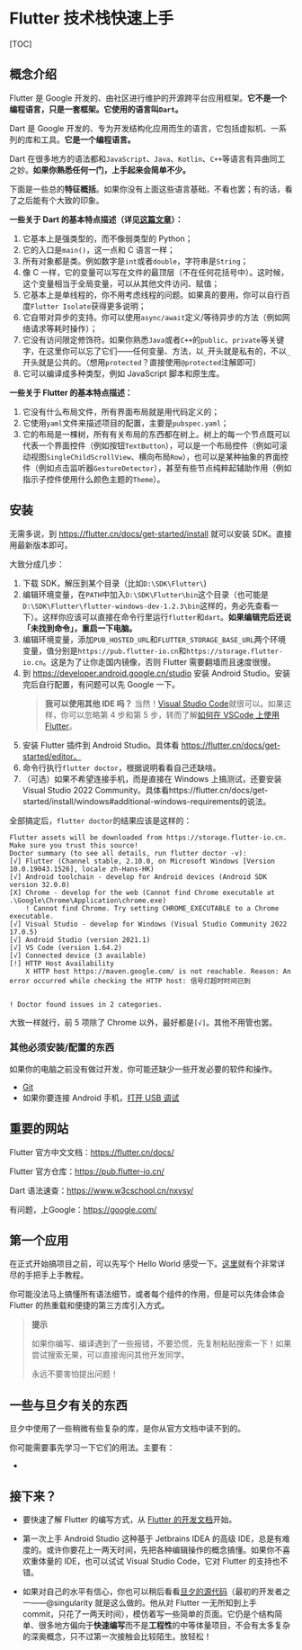 # Flutter 技术栈快速上手

[TOC]

## 概念介绍

Flutter 是 Google 开发的、由社区进行维护的开源跨平台应用框架。**它不是一个编程语言，只是一套框架。它使用的语言叫`Dart`。**

Dart 是 Google 开发的、专为开发结构化应用而生的语言，它包括虚拟机、一系列的库和工具。**它是一个编程语言。**

Dart 在很多地方的语法都和`JavaScript`、`Java`、`Kotlin`、`C++`等语言有异曲同工之妙。**如果你熟悉任何一门，上手起来会简单不少。**

下面是一些总的**特征概括**。如果你没有上面这些语言基础，不看也罢；有的话，看了之后能有个大致的印象。

**一些关于 Dart 的基本特点描述（详见[这篇文章](https://www.jianshu.com/p/8a62b1a2fd75)）：**

1. 它基本上是强类型的，而不像弱类型的 Python；
2. 它的入口是`main()`，这一点和 C 语言一样；
3. 所有对象都是类。例如数字是`int`或者`double`，字符串是`String`；
4. 像 C 一样，它的变量可以写在文件的最顶层（不在任何花括号中）。这时候，这个变量相当于全局变量，可以从其他文件访问、赋值；
5. 它基本上是单线程的，你不用考虑线程的问题。如果真的要用，你可以自行百度`Flutter Isolate`获得更多说明；
6. 它自带对异步的支持。你可以使用`async/await`定义/等待异步的方法（例如网络请求等耗时操作）；
7. 它没有访问限定修饰符。如果你熟悉`Java`或者`C++`的`public`、`private`等关键字，在这里你可以忘了它们——任何变量、方法，以`_`开头就是私有的，不以`_`开头就是公共的。（想用`protected`？直接使用`@protected`注解即可）
8. 它可以编译成多种类型，例如 JavaScript 脚本和原生库。

**一些关于 Flutter 的基本特点描述：**

1. 它没有什么布局文件，所有界面布局就是用代码定义的；
2. 它使用`yaml`文件来描述项目的配置，主要是`pubspec.yaml`；
3. 它的布局是一棵树，所有有关布局的东西都在树上。树上的每一个节点既可以代表一个界面控件（例如按钮`TextButton`），可以是一个布局控件（例如可滚动视图`SingleChildScrollView`、横向布局`Row`），也可以是某种抽象的界面控件（例如点击监听器`GestureDetector`），甚至有些节点纯粹起辅助作用（例如指示子控件使用什么颜色主题的`Theme`）。

## 安装

无需多说，到 https://flutter.cn/docs/get-started/install 就可以安装 SDK。直接用最新版本即可。

大致分成几步：

1. 下载 SDK，解压到某个目录（比如`D:\SDK\Flutter\`)
2. 编辑环境变量，在`PATH`中加入`D:\SDK\Flutter\bin`这个目录（也可能是`D:\SDK\Flutter\flutter-windows-dev-1.2.3\bin`这样的，务必先查看一下）。这样你应该可以直接在命令行里运行`flutter`和`dart`。**如果编辑完后还说「未找到命令」，重启一下电脑。**
3. 编辑环境变量，添加`PUB_HOSTED_URL`和`FLUTTER_STORAGE_BASE_URL`两个环境变量，值分别是`https://pub.flutter-io.cn`和`https://storage.flutter-io.cn`。这是为了让你走国内镜像，否则 Flutter 需要翻墙而且速度很慢。
4. 到 https://developer.android.google.cn/studio 安装 Android Studio。安装完后自行配置，有问题可以先 Google 一下。
	> **我可以使用其他 IDE 吗？**
	> 当然！[Visual Studio Code](https://code.visualstudio.com/)就很可以。如果这样，你可以忽略第 4 步和第 5 步，转而了解[如何在 VSCode 上使用 Flutter](https://flutter.cn/docs/get-started/editor?tab=vscode)。
5. 安装 Flutter 插件到 Android Studio。具体看 https://flutter.cn/docs/get-started/editor。
6. 命令行执行`flutter doctor`，根据说明看看自己还缺啥。
7. （可选）如果不希望连接手机，而是直接在 Windows 上搞测试，还要安装 Visual Studio 2022 Community。具体看https://flutter.cn/docs/get-started/install/windows#additional-windows-requirements的说法。

全部搞定后，`flutter doctor`的结果应该是这样的：

```
Flutter assets will be downloaded from https://storage.flutter-io.cn. Make sure you trust this source!
Doctor summary (to see all details, run flutter doctor -v):
[√] Flutter (Channel stable, 2.10.0, on Microsoft Windows [Version 10.0.19043.1526], locale zh-Hans-HK)
[√] Android toolchain - develop for Android devices (Android SDK version 32.0.0)
[X] Chrome - develop for the web (Cannot find Chrome executable at .\Google\Chrome\Application\chrome.exe)
    ! Cannot find Chrome. Try setting CHROME_EXECUTABLE to a Chrome executable.
[√] Visual Studio - develop for Windows (Visual Studio Community 2022 17.0.5)
[√] Android Studio (version 2021.1)
[√] VS Code (version 1.64.2)
[√] Connected device (3 available)
[!] HTTP Host Availability
    X HTTP host https://maven.google.com/ is not reachable. Reason: An error occurred while checking the HTTP host: 信号灯超时时间已到


! Doctor found issues in 2 categories.
```

大致一样就行，前 5 项除了 Chrome 以外，最好都是`[√]`。其他不用管也罢。

### 其他必须安装/配置的东西

如果你的电脑之前没有做过开发，你可能还缺少一些开发必要的软件和操作。

- [Git](https://git-scm.com/downloads)
- 如果你要连接 Android 手机，[打开 USB 调试](https://jingyan.baidu.com/article/c275f6ba71db93e33d75672b.html)

## 重要的网站

Flutter 官方中文文档：https://flutter.cn/docs/

Flutter 官方仓库：https://pub.flutter-io.cn/

Dart 语法速查：https://www.w3cschool.cn/nxvsy/

有问题，上Google：https://google.com/

## 第一个应用

在正式开始搞项目之前，可以先写个 Hello World 感受一下。[这里](https://flutter.cn/docs/get-started/codelab#step-1-create-the-starter-flutter-app)就有个非常详尽的手把手上手教程。

你可能没法马上搞懂所有语法细节，或者每个组件的作用，但是可以先体会体会 Flutter 的热重载和便捷的第三方库引入方式。

> **提示**
>
> 如果你编写、编译遇到了一些报错，不要恐慌，先复制粘贴搜索一下！如果尝试搜索无果，可以直接询问其他开发同学。
>
> 永远不要害怕提出问题！

## 一些与旦夕有关的东西

旦夕中使用了一些稍微有些复杂的库，是你从官方文档中读不到的。

你可能需要事先学习一下它们的用法。主要有：

- 

## 接下来？

- 要快速了解 Flutter 的编写方式，从 [Flutter 的开发文档](https://flutter.cn/docs/development/ui/widgets-intro)开始。

- 第一次上手 Android Studio 这种基于 Jetbrains IDEA 的高级 IDE，总是有难度的。或许你要花上一两天时间，先把各种编辑操作的概念搞懂。如果你不喜欢重体量的 IDE，也可以试试 Visual Studio Code，它对 Flutter 的支持也不错。

- 如果对自己的水平有信心，你也可以稍后看看[旦夕的源代码](https://github.com/DanXi-Dev/DanXi/)（最初的开发者之一——@singularity 就是这么做的。他从对 Flutter 一无所知到上手 commit，只花了一两天时间），模仿着写一些简单的页面。它仍是个结构简单、很多地方偏向于**快速编写**而不是**工程性**的中等体量项目，不会有太多复杂的深奥概念，只不过第一次接触会比较陌生。放轻松！

